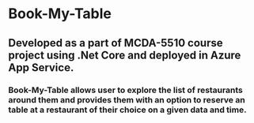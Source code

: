 # Book-My-Table

## Developed as a part of MCDA-5510 course project using .Net Core and deployed in Azure App Service.

### Book-My-Table allows user to explore the list of restaurants around them and provides them with an option to reserve an table at a restaurant of their choice on a given data and time.
